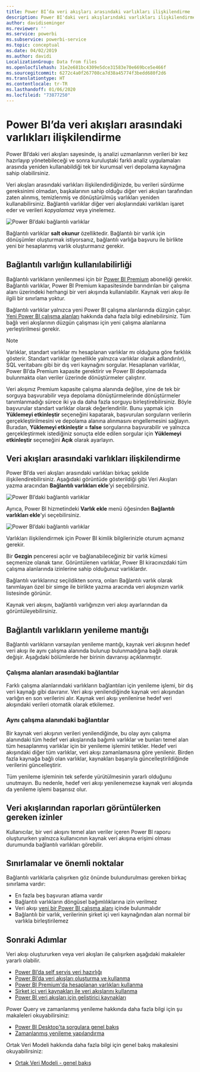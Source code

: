 ```yaml
---
title: Power BI’da veri akışları arasındaki varlıkları ilişkilendirme
description: Power BI'daki veri akışlarındaki varlıkları ilişkilendirme hakkında bilgi edinin
author: davidiseminger
ms.reviewer: ''
ms.service: powerbi
ms.subservice: powerbi-service
ms.topic: conceptual
ms.date: 04/02/2019
ms.author: davidi
LocalizationGroup: Data from files
ms.openlocfilehash: 31e2e681bc4309e5dce31583e70e669bce5e466f
ms.sourcegitcommit: 6272c4a0f267708ca7d38a45774f3bedd680f2d6
ms.translationtype: HT
ms.contentlocale: tr-TR
ms.lasthandoff: 01/06/2020
ms.locfileid: "73877250"
---
```

# <a name="link-entities-between-dataflows-in-power-bi"></a>Power BI’da veri akışları arasındaki varlıkları ilişkilendirme

Power BI’daki veri akışları sayesinde, iş analizi uzmanlarının verileri bir kez hazırlayıp yönetebileceği ve sonra kuruluştaki farklı analiz uygulamaları arasında yeniden kullanabildiği tek bir kurumsal veri depolama kaynağına sahip olabilirsiniz. 

Veri akışları arasındaki varlıkları ilişkilendirdiğinizde, bu verileri sürdürme gereksinimi olmadan, başkalarının sahip olduğu diğer veri akışları tarafından zaten alınmış, temizlenmiş ve dönüştürülmüş varlıkları yeniden kullanabilirsiniz. Bağlantılı varlıklar diğer veri akışlarındaki varlıkları işaret eder ve verileri *kopyalamaz* veya yinelemez.

![Power BI’daki bağlantılı varlıklar](media/service-dataflows-linked-entities/linked-entities_00.png)

Bağlantılı varlıklar **salt okunur** özelliktedir. Bağlantılı bir varlık için dönüşümler oluşturmak istiyorsanız, bağlantılı varlığa başvuru ile birlikte yeni bir hesaplanmış varlık oluşturmanız gerekir.

## <a name="linked-entity-availability"></a>Bağlantılı varlığın kullanılabilirliği

Bağlantılı varlıkların yenilenmesi için bir [Power BI Premium](service-premium-what-is.md) aboneliği gerekir. Bağlantılı varlıklar, Power BI Premium kapasitesinde barındırılan bir çalışma alanı üzerindeki herhangi bir veri akışında kullanılabilir. Kaynak veri akışı ile ilgili bir sınırlama yoktur.

Bağlantılı varlıklar yalnızca yeni Power BI çalışma alanlarında düzgün çalışır. [Yeni Power BI çalışma alanları](service-create-the-new-workspaces.md) hakkında daha fazla bilgi edinebilirsiniz. Tüm bağlı veri akışlarının düzgün çalışması için yeni çalışma alanlarına yerleştirilmesi gerekir.

> [!NOTE]
> Varlıklar, standart varlıklar mı hesaplanan varlıklar mı olduğuna göre farklılık gösterir. Standart varlıklar (genellikle yalnızca varlıklar olarak adlandırılır), SQL veritabanı gibi bir dış veri kaynağını sorgular. Hesaplanan varlıklar, Power BI’da Premium kapasite gerektirir ve Power BI depolamada bulunmakta olan veriler üzerinde dönüştürmeler çalıştırır. 
>
>Veri akışınız Premium kapasite çalışma alanında değilse, yine de tek bir sorguya başvurabilir veya depolama dönüştürmelerinde dönüştürmeler tanımlanmadığı sürece iki ya da daha fazla sorguyu birleştirebilirsiniz. Böyle başvurular standart varlıklar olarak değerlendirilir. Bunu yapmak için **Yüklemeyi etkinleştir** seçeneğini kapatarak, başvurulan sorguların verilerin gerçekleştirilmesini ve depolama alanına alınmasını engellemesini sağlayın. Buradan, **Yüklemeyi etkinleştir = false** sorgularına başvurabilir ve yalnızca gerçekleştirmek istediğiniz sonuçta elde edilen sorgular için **Yüklemeyi etkinleştir** seçeneğini **Açık** olarak ayarlayın.


## <a name="how-to-link-entities-between-dataflows"></a>Veri akışları arasındaki varlıkları ilişkilendirme

Power BI’da veri akışları arasındaki varlıkları birkaç şekilde ilişkilendirebilirsiniz. Aşağıdaki görüntüde gösterildiği gibi Veri Akışları yazma aracından **Bağlantılı varlıkları ekle**’yi seçebilirsiniz. 

![Power BI’daki bağlantılı varlıklar](media/service-dataflows-linked-entities/linked-entities_00.png)

Ayrıca, Power BI hizmetindeki **Varlık ekle** menü öğesinden **Bağlantılı varlıkları ekle**’yi seçebilirsiniz.

![Power BI’daki bağlantılı varlıklar](media/service-dataflows-linked-entities/linked-entities_01.png)

Varlıkları ilişkilendirmek için Power BI kimlik bilgilerinizle oturum açmanız gerekir.

Bir **Gezgin** penceresi açılır ve bağlanabileceğiniz bir varlık kümesi seçmenize olanak tanır. Görüntülenen varlıklar, Power BI kiracınızdaki tüm çalışma alanlarında izinlerine sahip olduğunuz varlıklardır. 

Bağlantılı varlıklarınız seçildikten sonra, onları Bağlantılı varlık olarak tanımlayan özel bir simge ile birlikte yazma aracında veri akışınızın varlık listesinde görünür.

Kaynak veri akışını, bağlantılı varlığınızın veri akışı ayarlarından da görüntüleyebilirsiniz.

## <a name="refresh-logic-of-linked-entities"></a>Bağlantılı varlıkların yenileme mantığı
Bağlantılı varlıkların varsayılan yenileme mantığı, kaynak veri akışının hedef veri akışı ile aynı çalışma alanında bulunup bulunmadığına bağlı olarak değişir. Aşağıdaki bölümlerde her birinin davranışı açıklanmıştır.

### <a name="links-between-workspaces"></a>Çalışma alanları arasındaki bağlantılar

Farklı çalışma alanlarındaki varlıkların bağlantıları için yenileme işlemi, bir dış veri kaynağı gibi davranır. Veri akışı yenilendiğinde kaynak veri akışından varlığın en son verilerini alır. Kaynak veri akışı yenilenirse hedef veri akışındaki verileri otomatik olarak etkilemez.

### <a name="links-in-the-same-workspace"></a>Aynı çalışma alanındaki bağlantılar

Bir kaynak veri akışının verileri yenilendiğinde, bu olay aynı çalışma alanındaki tüm hedef veri akışlarında bağımlı varlıklar ve bunları temel alan tüm hesaplanmış varlıklar için bir yenileme işlemini tetikler. Hedef veri akışındaki diğer tüm varlıklar, veri akışı zamanlamasına göre yenilenir. Birden fazla kaynağa bağlı olan varlıklar, kaynakları başarıyla güncelleştirildiğinde verilerini güncelleştirir.

Tüm yenileme işleminin tek seferde yürütülmesinin yararlı olduğunu unutmayın. Bu nedenle, hedef veri akışı yenilenemezse kaynak veri akışında da yenileme işlemi başarısız olur.

## <a name="permissions-when-viewing-reports-from-dataflows"></a>Veri akışlarından raporları görüntülerken gereken izinler

Kullanıcılar, bir veri akışını temel alan veriler içeren Power BI raporu oluştururken yalnızca kullanıcının kaynak veri akışına erişimi olması durumunda bağlantılı varlıkları görebilir.

## <a name="limitations-and-considerations"></a>Sınırlamalar ve önemli noktalar

Bağlantılı varlıklarla çalışırken göz önünde bulundurulması gereken birkaç sınırlama vardır:

* En fazla beş başvuran atlama vardır
* Bağlantılı varlıkların döngüsel bağımlılıklarına izin verilmez
* Veri akışı [yeni bir Power BI çalışma alanı](service-create-the-new-workspaces.md) içinde bulunmalıdır
* Bağlantılı bir varlık, verilerinin şirket içi veri kaynağından alan normal bir varlıkla birleştirilemez


## <a name="next-steps"></a>Sonraki Adımlar

Veri akışı oluştururken veya veri akışları ile çalışırken aşağıdaki makaleler yararlı olabilir. 

* [Power BI’da self servis veri hazırlığı](service-dataflows-overview.md)
* [Power BI’da veri akışları oluşturma ve kullanma](service-dataflows-create-use.md)
* [Power BI Premium'da hesaplanan varlıkları kullanma](service-dataflows-computed-entities-premium.md)
* [Şirket içi veri kaynakları ile veri akışlarını kullanma](service-dataflows-on-premises-gateways.md)
* [Power BI veri akışları için geliştirici kaynakları](service-dataflows-developer-resources.md)

Power Query ve zamanlanmış yenileme hakkında daha fazla bilgi için şu makaleleri okuyabilirsiniz:
* [Power BI Desktop'ta sorgulara genel bakış](desktop-query-overview.md)
* [Zamanlanmış yenileme yapılandırma](refresh-scheduled-refresh.md)

Ortak Veri Modeli hakkında daha fazla bilgi için genel bakış makalesini okuyabilirsiniz:
* [Ortak Veri Modeli - genel bakış ](https://docs.microsoft.com/powerapps/common-data-model/overview)

